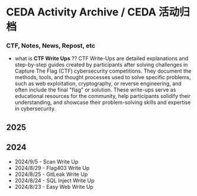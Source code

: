 # **CEDA Activity Archive / CEDA 活动归档**
### CTF, Notes, News, Repost, etc

* what is **CTF Write Ups** ??
CTF Write-Ups are detailed explanations and step-by-step guides created by participants after solving challenges in Capture The Flag (CTF) cybersecurity competitions. They document the methods, tools, and thought processes used to solve specific problems, such as web exploitation, cryptography, or reverse engineering, and often include the final "flag" or solution. These write-ups serve as educational resources for the community, help participants solidify their understanding, and showcase their problem-solving skills and expertise in cybersecurity.


## **2025**

## **2024**
* 2024/9/5  - Scan Write Up <web>
* 2024/8/29 - Flag403 Write Up <web>
* 2024/8/25 - GitLeak Write Up <web>
* 2024/8/24 - SQL Inject Write Up <web>
* 2024/8/23 - Easy Web Write Up <web>
